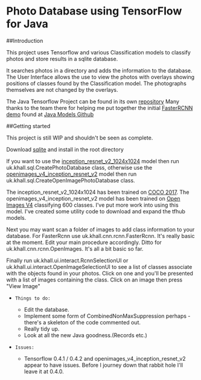 # Photo Database using TensorFlow for Java

##Introduction

This project uses Tensorflow and various Classification models to classify photos and store results in a sqlite database.

It searches photos in a directory and adds the information to the database. The User Interface allows the use to view the photos with overlays showing positions of classes found by the Classification model.
The photographs themselves are not changed by the overlays.

The Java Tensorflow Project can be found in its own [repository](https://github.com/tensorflow/java)
Many thanks to the team there for helping me put together the initial [FasterRCNN demo](https://github.com/tensorflow/java-models/tree/master/tensorflow-examples/src/main/java/org/tensorflow/model/examples/cnn/fastrcnn) found at [Java Models Github](https://github.com/tensorflow/java-models)

##Getting started

This project is still WIP and shouldn't be seen as complete.

Download [sqlite](https://sqlite.org/download.html) and install in the root directory

If you want to use the [inception_resnet_v2_1024x1024](https://tfhub.dev/tensorflow/faster_rcnn/inception_resnet_v2_1024x1024/1) model then run uk.khall.sql.CreatePhotoDatabase class,
otherwise use the [openimages_v4_inception_resnet_v2](https://tfhub.dev/google/faster_rcnn/openimages_v4/inception_resnet_v2/1) model then run uk.khall.sql.CreateOpenImagePhotoDatabase class.

The inception_resnet_v2_1024x1024 has been trained on [COCO 2017](https://cocodataset.org/#home).
The openimages_v4_inception_resnet_v2 model has been trained on [Open Images V4](https://storage.googleapis.com/openimages/web/index.html) classifying 600 classes. I've put more work into using this model. I've created some utility code to download and expand the tfhub models.

Next you may want scan a folder of images to add class information to your database. For FasterRcnn use uk.khall.cnn.rcnn.FasterRcnn. It's really basic at the moment. Edit your main procedure accordingly.
Ditto for uk.khall.cnn.rcnn.OpenImages. It's all a bit basic so far.

Finally run uk.khall.ui.interact.RcnnSelectionUI or uk.khall.ui.interact.OpenImageSelectionUI to see a list of classes associate with the objects found in your photos. 
Click on one and you'll be presented with a list of images containing the class. Click on an image then press "View Image"

* `Things to do:`
  * Edit the database.
  * Implement some form of CombinedNonMaxSuppression perhaps - there's a skeleton of the code commented out.
  * Really tidy up.
  * Look at all the new Java goodness.(Records etc.)

* `Issues:`
  * Tensorflow 0.4.1 / 0.4.2 and openimages_v4_inception_resnet_v2 appear to have issues. Before I journey down that rabbit hole I'll leave it at 0.4.0.
